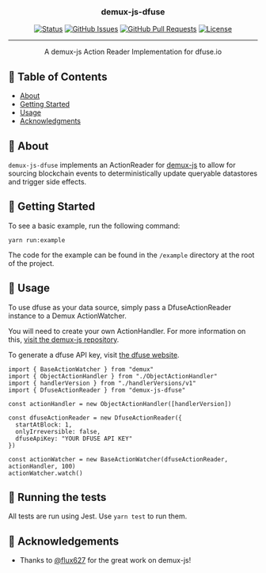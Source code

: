 <!-- <p align="center">
  <a href="" rel="noopener">
 <img width=200px height=200px src="https://i.imgur.com/6wj0hh6.jpg" alt="Project logo"></a>
</p> -->

<h3 align="center">demux-js-dfuse</h3>

<div align="center">

[![Status](https://img.shields.io/badge/status-active-success.svg)]()
[![GitHub Issues](https://img.shields.io/github/issues/dfuse-io/demux-js-dfuse.svg)](https://github.com/dfuse-io/demux-js-dfuse/issues)
[![GitHub Pull Requests](https://img.shields.io/github/issues-pr/dfuse-io/demux-js-dfuse.svg)](https://github.com/dfuse-io/demux-js-dfuse/pulls)
[![License](https://img.shields.io/badge/license-MIT-blue.svg)](/LICENSE)

</div>

---

<p align="center">A demux-js Action Reader Implementation  for dfuse.io
    <br> 
</p>

## 📝 Table of Contents

- [About](#about)
- [Getting Started](#getting_started)
- [Usage](#usage)
- [Acknowledgments](#acknowledgement)

## 🧐 About <a name = "about"></a>

`demux-js-dfuse` implements an ActionReader for [demux-js](https://github.com/EOSIO/demux-js) to allow for sourcing blockchain events to deterministically update queryable datastores and trigger side effects.

## 🏁 Getting Started <a name = "getting_started"></a>

To see a basic example, run the following command:

`yarn run:example`

The code for the example can be found in the `/example` directory at the root of the project.

## 🛫 Usage <a name="usage"></a>

To use dfuse as your data source, simply pass a DfuseActionReader instance to a Demux ActionWatcher.

You will need to create your own ActionHandler. For more information on this, [visit the demux-js repository](https://github.com/EOSIO/demux-js).

To generate a dfuse API key, visit [the dfuse website](https://www.dfuse.io).

```
import { BaseActionWatcher } from "demux"
import { ObjectActionHandler } from "./ObjectActionHandler"
import { handlerVersion } from "./handlerVersions/v1"
import { DfuseActionReader } from "demux-js-dfuse"

const actionHandler = new ObjectActionHandler([handlerVersion])

const dfuseActionReader = new DfuseActionReader({
  startAtBlock: 1,
  onlyIrreversible: false,
  dfuseApiKey: "YOUR DFUSE API KEY"
})

const actionWatcher = new BaseActionWatcher(dfuseActionReader, actionHandler, 100)
actionWatcher.watch()
```

## 🔧 Running the tests <a name = "tests"></a>

All tests are run using Jest. Use `yarn test` to run them.

## 🎉 Acknowledgements <a name = "acknowledgement"></a>

- Thanks to [@flux627](https://github.com/flux627) for the great work on demux-js!
